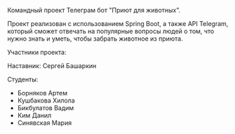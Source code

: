 Командный проект Телеграм бот "Приют для животных".

Проект реализован с использованием Spring Boot, а также API Telegram, который сможет отвечать на популярные вопросы людей о том, что нужно знать и уметь, чтобы забрать животное из приюта.

Участники проекта:

Наставник: Сергей Башаркин

Студенты:

- Борняков Артем
- Кушбакова Хилола
- Бикбулатов Вадим
- Ким Данил
- Синявская Мария
